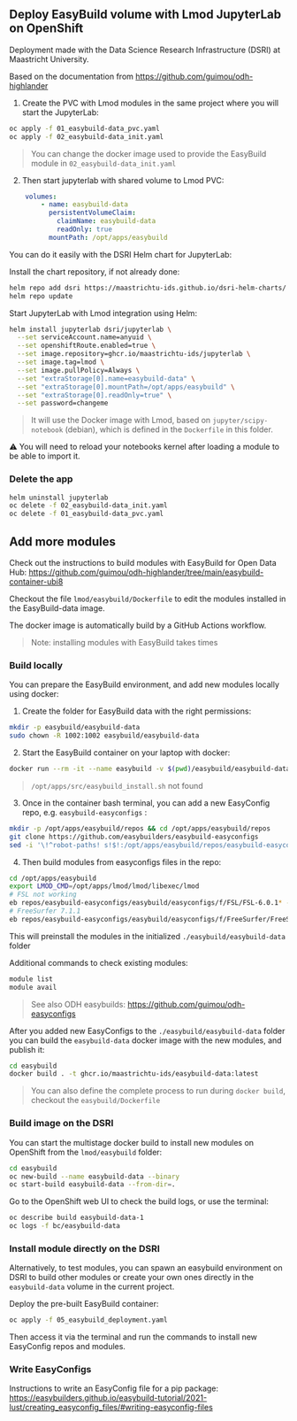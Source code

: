 ## Deploy EasyBuild volume with Lmod JupyterLab on OpenShift

Deployment made with the Data Science Research Infrastructure (DSRI) at Maastricht University. 

Based on the documentation from https://github.com/guimou/odh-highlander

1. Create the PVC with Lmod modules in the same project where you will start the JupyterLab:


```bash
oc apply -f 01_easybuild-data_pvc.yaml
oc apply -f 02_easybuild-data_init.yaml
```

> You can change the docker image used to provide the EasyBuild module in `02_easybuild-data_init.yaml`


2. Then start jupyterlab with shared volume to Lmod PVC:

```yaml
    volumes:
        - name: easybuild-data
          persistentVolumeClaim:
            claimName: easybuild-data
            readOnly: true
          mountPath: /opt/apps/easybuild
```

You can do it easily with the DSRI Helm chart for JupyterLab:

Install the chart repository, if not already done:

```bash
helm repo add dsri https://maastrichtu-ids.github.io/dsri-helm-charts/
helm repo update
```

Start JupyterLab with Lmod integration using Helm:

```bash
helm install jupyterlab dsri/jupyterlab \
  --set serviceAccount.name=anyuid \
  --set openshiftRoute.enabled=true \
  --set image.repository=ghcr.io/maastrichtu-ids/jupyterlab \
  --set image.tag=lmod \
  --set image.pullPolicy=Always \
  --set "extraStorage[0].name=easybuild-data" \
  --set "extraStorage[0].mountPath=/opt/apps/easybuild" \
  --set "extraStorage[0].readOnly=true" \
  --set password=changeme
```

> It will use the Docker image with Lmod, based on `jupyter/scipy-notebook` (debian), which is defined in the `Dockerfile` in this folder.

⚠️ You will need to reload your notebooks kernel after loading a module to be able to import it.

### Delete the app

```bash
helm uninstall jupyterlab
oc delete -f 02_easybuild-data_init.yaml
oc delete -f 01_easybuild-data_pvc.yaml
```

## Add more modules

Check out the instructions to build modules with EasyBuild for Open Data Hub: https://github.com/guimou/odh-highlander/tree/main/easybuild-container-ubi8

Checkout the file `lmod/easybuild/Dockerfile` to edit the modules installed in the EasyBuild-data image.

The docker image is automatically build by a GitHub Actions workflow.

> Note: installing modules with EasyBuild takes times

### Build locally

You can prepare the EasyBuild environment, and add new modules locally using docker:

1. Create the folder for EasyBuild data with the right permissions:

```bash
mkdir -p easybuild/easybuild-data
sudo chown -R 1002:1002 easybuild/easybuild-data
```

2. Start the EasyBuild container on your laptop with docker:

```bash
docker run --rm -it --name easybuild -v $(pwd)/easybuild/easybuild-data:/opt/apps/easybuild:z quay.io/guimou/easybuild-ubi8-py39 bash -c "/opt/app-root/src/easybuild_install.sh && bash"
```

> `/opt/apps/src/easybuild_install.sh` not found

3. Once in the container bash terminal, you can add a new EasyConfig repo, e.g. `easybuild-easyconfigs` :

```bash
mkdir -p /opt/apps/easybuild/repos && cd /opt/apps/easybuild/repos
git clone https://github.com/easybuilders/easybuild-easyconfigs
sed -i '\!^robot-paths! s!$!:/opt/apps/easybuild/repos/easybuild-easyconfigs/!' /opt/apps/easybuild/easybuild.d/config.cfg
```

4. Then build modules from easyconfigs files in the repo:

```bash
cd /opt/apps/easybuild
export LMOD_CMD=/opt/apps/lmod/lmod/libexec/lmod
# FSL not working
eb repos/easybuild-easyconfigs/easybuild/easyconfigs/f/FSL/FSL-6.0.1* --download-timeout=1000 -r
# FreeSurfer 7.1.1
eb repos/easybuild-easyconfigs/easybuild/easyconfigs/f/FreeSurfer/FreeSurfer-7.1.1-centos* --download-timeout=1000 -r
```

This will preinstall the modules in the initialized `./easybuild/easybuild-data` folder

Additional commands to check existing modules:

```bash
module list
module avail
```

> See also ODH easybuilds: https://github.com/guimou/odh-easyconfigs

After you added new EasyConfigs to the `./easybuild/easybuild-data` folder you can build the `easybuild-data` docker image with the new modules, and publish it:

```bash
cd easybuild
docker build . -t ghcr.io/maastrichtu-ids/easybuild-data:latest
```

> You can also define the complete process to run during `docker build`, checkout the `easybuild/Dockerfile`

### Build image on the DSRI

You can start the multistage docker build to install new modules on OpenShift from the `lmod/easybuild` folder:

```bash
cd easybuild
oc new-build --name easybuild-data --binary
oc start-build easybuild-data --from-dir=.
```

Go to the OpenShift web UI to check the build logs, or use the terminal:

```bash
oc describe build easybuild-data-1 
oc logs -f bc/easybuild-data
```

### Install module directly on the DSRI

Alternatively, to test modules, you can spawn an easybuild environment on DSRI to build other modules or create your own ones directly in the `easybuild-data` volume in the current project.

Deploy the pre-built EasyBuild container:

```bash
oc apply -f 05_easybuild_deployment.yaml
```

Then access it via the terminal and run the commands to install new EasyConfig repos and modules.

### Write EasyConfigs 

Instructions to write an EasyConfig file for a pip package: https://easybuilders.github.io/easybuild-tutorial/2021-lust/creating_easyconfig_files/#writing-easyconfig-files